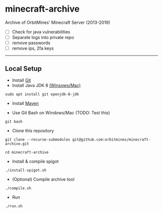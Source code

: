 # minecraft-archive
Archive of OrbitMines' Minecraft Server (2013-2019)

- [ ] Check for java vulnerabilities
- [ ] Separate logs into private repo
- [ ] remove passwords
- [ ] remove ips, 2fa keys

---

## Local Setup

- Install [Git](https://git-scm.com/downloads)
- Install Java JDK 8 [(Winsows/Mac)](https://www.oracle.com/nl/java/technologies/javase/javase8-archive-downloads.html)
```
sudo apt install git openjdk-8-jdk
```
- Install [Maven](https://maven.apache.org/install.html)

- Use Git Bash on Windows/Mac (TODO: Test this)
```
git bash
```

- Clone this repository
```
git clone --recurse-submodules git@github.com:orbitmines/minecraft-archive.git
```

```
cd minecraft-archive
```

- Install & compile spigot
```
./install-spigot.sh
```

- (Optional) Compile archive tool
```
./compile.sh
```

- Run
```
./run.sh
```